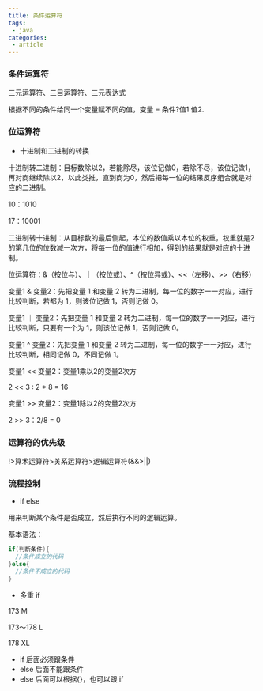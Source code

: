 ```yaml
---
title: 条件运算符
tags:
 - java
categories:
 - article
---
```


### 条件运算符
 
三元运算符、三目运算符、三元表达式

根据不同的条件给同一个变量赋不同的值，变量 = 条件?值1:值2.



### 位运算符

- 十进制和二进制的转换

十进制转二进制：目标数除以2，若能除尽，该位记做0，若除不尽，该位记做1，再对商继续除以2，以此类推，直到商为0，然后把每一位的结果反序组合就是对应的二进制。

10：1010

17：10001

二进制转十进制：从目标数的最后侧起，本位的数值乘以本位的权重，权重就是2的第几位的位数减一次方，将每一位的值进行相加，得到的结果就是对应的十进制。

位运算符：&（按位与）、｜（按位或）、^（按位异或）、<<（左移）、>>（右移）

变量1 & 变量2：先把变量 1 和变量 2 转为二进制，每一位的数字一一对应，进行比较判断，若都为 1，则该位记做 1，否则记做 0。

变量1 ｜ 变量2：先把变量 1 和变量 2 转为二进制，每一位的数字一一对应，进行比较判断，只要有一个为 1，则该位记做 1，否则记做 0。

变量1 ^ 变量2：先把变量 1 和变量 2 转为二进制，每一位的数字一一对应，进行比较判断，相同记做 0，不同记做 1。

变量1 << 变量2：变量1乘以2的变量2次方

2 << 3 : 2 * 8 = 16

变量1 >> 变量2：变量1除以2的变量2次方

2 >> 3：2/8 = 0



### 运算符的优先级

!>算术运算符>关系运算符>逻辑运算符(&&>||)



### 流程控制

- if else

用来判断某个条件是否成立，然后执行不同的逻辑运算。

基本语法：

```java
if(判断条件){
  //条件成立的代码
}else{
  //条件不成立的代码
}
```

- 多重 if

173 M

173～178 L

178 XL

- if 后面必须跟条件
- else 后面不能跟条件
- else 后面可以根据{}，也可以跟 if
